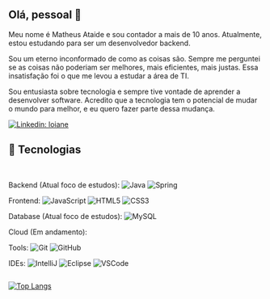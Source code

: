 ## Olá, pessoal 🖖

Meu nome é Matheus Ataide e sou contador a mais de 10 anos. Atualmente, estou estudando para ser um desenvolvedor backend.

Sou um eterno inconformado de como as coisas são. Sempre me perguntei se as coisas não poderiam ser melhores, mais eficientes, mais justas. Essa insatisfação foi o que me levou a estudar a área de TI.

Sou entusiasta sobre tecnologia e sempre tive vontade de aprender a desenvolver software. Acredito que a tecnologia tem o potencial de mudar o mundo para melhor, e eu quero fazer parte dessa mudança.

[![Linkedin: loiane](https://img.shields.io/badge/-Linkedin-blue?style=flat-square&logo=Linkedin&logoColor=white&link=https://www.linkedin.com/in/matheus-ataide-ab8436290/)](https://www.linkedin.com/in/matheus-ataide-ab8436290/)

## 🚀 Tecnologias
<div style="display: inline-block"><br/>

Backend (Atual foco de estudos): 
![Java](https://img.shields.io/badge/-Java-007396?style=flat-square&logo=java)
![Spring](https://img.shields.io/badge/-Spring-6DB33F?style=flat-square&logo=spring&logoColor=white)

Frontend:
![JavaScript](https://img.shields.io/badge/-JavaScript-black?style=flat-square&logo=javascript)
![HTML5](https://img.shields.io/badge/-HTML5-E34F26?style=flat-square&logo=html5&logoColor=white)
![CSS3](https://img.shields.io/badge/-CSS3-1572B6?style=flat-square&logo=css3)

Database (Atual foco de estudos):
![MySQL](https://img.shields.io/badge/-MySQL-4479A1?style=flat-square&logo=mysql&logoColor=white)

Cloud (Em andamento):

Tools:
![Git](https://img.shields.io/badge/-Git-black?style=flat-square&logo=git)
![GitHub](https://img.shields.io/badge/-GitHub-181717?style=flat-square&logo=github)

IDEs:
![IntelliJ](https://img.shields.io/badge/-IntelliJ%20IDEA-black?style=flat-square&logo=intellij-idea&logoColor=white)
![Eclipse](https://img.shields.io/badge/-Eclipse-2C2255?style=flat-square&logo=eclipse&logoColor=white)
![VSCode](https://img.shields.io/badge/-VSCode-007ACC?style=flat-square&logo=visual-studio-code&logoColor=white)

 
</div><br/>

[![Top Langs](https://github-readme-stats.vercel.app/api/top-langs/?username=MatheusAfox9&show_icons=true&theme=radical&layout=compact)](https://github.com/anuraghazra/github-readme-stats)



